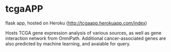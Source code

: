 # tcgaAPP
flask app, hosted on Heroku (http://tcgaapp.herokuapp.com/index)

Hosts TCGA gene expression analysis of various sources, as well as gene interaction network from OmniPath.
Additional cancer-associated genes are also predicted by machine learning, and avaiable for query.
